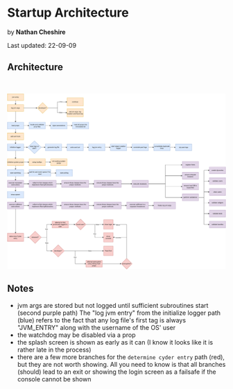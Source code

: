 # Startup Architecture

by <b>Nathan Cheshire</b>

Last updated: 22-09-09

## Architecture

<br/>

![](./images/StartupArchitecture.drawio.png)

## Notes

- jvm args are stored but not logged until sufficient subroutines start (second purple path) The "log jvm entry" from
  the initialize logger path (blue) refers to the fact that any log file's first tag is always "JVM_ENTRY" along with
  the username of the OS' user
- the watchdog may be disabled via a prop
- the splash screen is shown as early as it can (I know it looks like it is rather late in the process)
- there are a few more branches for the `determine cyder entry` path (red), but they are not worth showing. All you need
  to know is that all branches (should) lead to an exit or showing the login screen as a failsafe if the console cannot
  be shown
